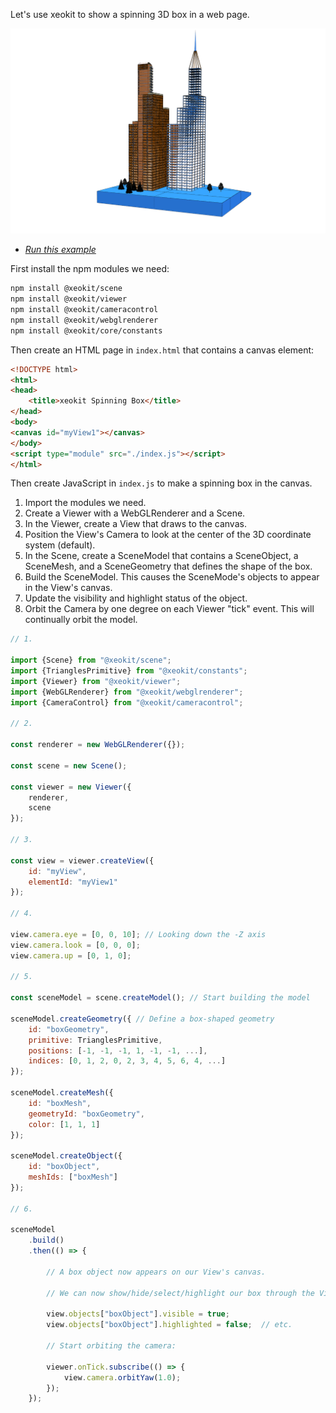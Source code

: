 

Let's use xeokit to show a spinning 3D box in a web page.

[![](holterTower.png)](/packages/demos/examples/viewer/#SceneModel_build_table/index.html)

* *[Run this example](/packages/demos/examples/viewer/#SceneModel_build_table/index.html)*

First install the npm modules we need:

````bash
npm install @xeokit/scene
npm install @xeokit/viewer
npm install @xeokit/cameracontrol
npm install @xeokit/webglrenderer
npm install @xeokit/core/constants
````

Then create an HTML page in `index.html` that contains a canvas element:

````html
<!DOCTYPE html>
<html>
<head>
    <title>xeokit Spinning Box</title>
</head>
<body>
<canvas id="myView1"></canvas>
</body>
<script type="module" src="./index.js"></script>
</html>
````

Then create JavaScript in `index.js` to make a spinning box in the canvas. 

1. Import the modules we need.
2. Create a Viewer with a WebGLRenderer and a Scene.
3. In the Viewer, create a View that draws to the canvas.
4. Position the View's Camera to look at the center of the 3D coordinate system (default).
5. In the Scene, create a SceneModel that contains a SceneObject, a SceneMesh, and a SceneGeometry that defines the shape of the box.
6. Build the SceneModel. This causes the SceneMode's objects to appear in the View's canvas.
7. Update the visibility and highlight status of the object.
8. Orbit the Camera by one degree on each Viewer "tick" event. This will continually orbit the model.

````javascript
// 1.

import {Scene} from "@xeokit/scene";
import {TrianglesPrimitive} from "@xeokit/constants";
import {Viewer} from "@xeokit/viewer";
import {WebGLRenderer} from "@xeokit/webglrenderer";
import {CameraControl} from "@xeokit/cameracontrol";

// 2.

const renderer = new WebGLRenderer({});

const scene = new Scene();

const viewer = new Viewer({
    renderer,
    scene
});

// 3.

const view = viewer.createView({
    id: "myView",
    elementId: "myView1"
});

// 4.

view.camera.eye = [0, 0, 10]; // Looking down the -Z axis
view.camera.look = [0, 0, 0];
view.camera.up = [0, 1, 0];

// 5.

const sceneModel = scene.createModel(); // Start building the model

sceneModel.createGeometry({ // Define a box-shaped geometry
    id: "boxGeometry",
    primitive: TrianglesPrimitive,
    positions: [-1, -1, -1, 1, -1, -1, ...],
    indices: [0, 1, 2, 0, 2, 3, 4, 5, 6, 4, ...]
});

sceneModel.createMesh({
    id: "boxMesh",
    geometryId: "boxGeometry",
    color: [1, 1, 1]
});

sceneModel.createObject({
    id: "boxObject",
    meshIds: ["boxMesh"]
});

// 6.

sceneModel
    .build()
    .then(() => {

        // A box object now appears on our View's canvas.

        // We can now show/hide/select/highlight our box through the View:

        view.objects["boxObject"].visible = true;
        view.objects["boxObject"].highlighted = false;  // etc.

        // Start orbiting the camera:

        viewer.onTick.subscribe(() => {
            view.camera.orbitYaw(1.0);
        });
    });
````
